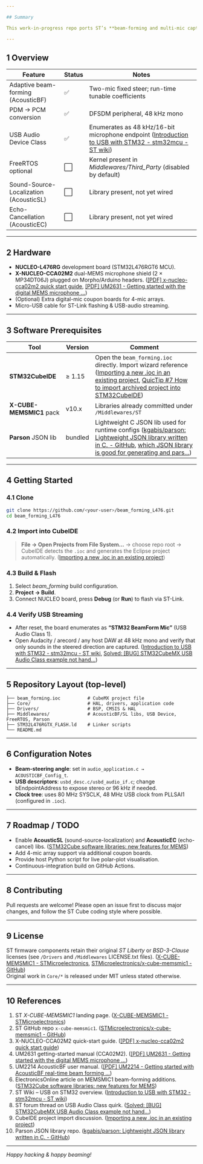 ```yaml
---

## Summary  

This work-in-progress repo ports ST’s **beam-forming and multi-mic capture demo** from the *X-CUBE-MEMSMIC1* expansion pack to the **NUCLEO-L476RG** platform, keeping the original AcousticBF real-time beam-forming middleware and USB-audio streaming path intact. ([X-CUBE-MEMSMIC1 - STMicroelectronics](https://www.st.com/en/embedded-software/x-cube-memsmic1.html?utm_source=chatgpt.com), [[PDF] UM2214 - Getting started with AcousticBF real-time beam forming ...](https://www.st.com/resource/en/user_manual/um2214-getting-started-with-acousticbf-realtime-beam-forming-middleware-stmicroelectronics.pdf?utm_source=chatgpt.com), [STMicroelectronics/x-cube-memsmic1 - GitHub](https://github.com/STMicroelectronics/x-cube-memsmic1?utm_source=chatgpt.com))  

---
```


## 1  Overview  

| Feature | Status | Notes |
|---------|--------|-------|
| Adaptive beam-forming (AcousticBF) | ✅ | Two-mic fixed steer; run-time tunable coefficients |
| PDM → PCM conversion | ✅ | DFSDM peripheral, 48 kHz mono |
| USB Audio Device Class | ✅ | Enumerates as 48 kHz/16-bit microphone endpoint  ([Introduction to USB with STM32 - stm32mcu - ST wiki](https://wiki.st.com/stm32mcu/wiki/Introduction_to_USB_with_STM32?utm_source=chatgpt.com)) |
| FreeRTOS optional | ⬜ | Kernel present in *Middlewares/Third_Party* (disabled by default) |
| Sound-Source-Localization (AcousticSL) | ⬜ | Library present, not yet wired |
| Echo-Cancellation (AcousticEC) | ⬜ | Library present, not yet wired |

---

## 2  Hardware  

* **NUCLEO-L476RG** development board (STM32L476RGT6 MCU).  
* **X-NUCLEO-CCA02M2** dual-MEMS microphone shield (2 × MP34DT06J) plugged on Morpho/Arduino headers. ([[PDF] x-nucleo-cca02m2 quick start guide](https://www.st.com/resource/en/product_presentation/x-nucleo-cca02m2_quick_start_guide.pdf?utm_source=chatgpt.com), [[PDF] UM2631 - Getting started with the digital MEMS microphone ...](https://www.st.com/resource/en/user_manual/um2631-getting-started-with-the-digital-mems-microphone-expansion-board-based-on-mp34dt06j-for-stm32-nucleo-stmicroelectronics.pdf?utm_source=chatgpt.com))  
* (Optional) Extra digital-mic coupon boards for 4-mic arrays.  
* Micro-USB cable for ST-Link flashing & USB-audio streaming.

---

## 3  Software Prerequisites  

| Tool | Version | Comment |
|------|---------|---------|
| **STM32CubeIDE** | ≥ 1.15 | Open the `beam_forming.ioc` directly. Import wizard reference  ([Importing a new .ioc in an existing project](https://community.st.com/t5/stm32cubemx-mcus/importing-a-new-ioc-in-an-existing-project/td-p/61191?utm_source=chatgpt.com), [QuicTip #7 How to import archived project into STM32CubeIDE](https://www.youtube.com/watch?pp=0gcJCdgAo7VqN5tD&v=TtfKunFbshM&utm_source=chatgpt.com)) |
| **X-CUBE-MEMSMIC1** pack | v10.x | Libraries already committed under `/Middlewares/ST` |
| **Parson** JSON lib | bundled | Lightweight C JSON lib used for runtime configs  ([kgabis/parson: Lightweight JSON library written in C. - GitHub](https://github.com/kgabis/parson?utm_source=chatgpt.com), [which JSON library is good for generating and pars...](https://community.st.com/t5/stm32-mcus-products/which-json-library-is-good-for-generating-and-parsing-for-st/td-p/114552?utm_source=chatgpt.com)) |

---

## 4  Getting Started  

### 4.1  Clone  

```bash
git clone https://github.com/<your-user>/beam_forming_L476.git
cd beam_forming_L476
```

### 4.2  Import into CubeIDE  

> **File → Open Projects from File System…** → choose repo root → CubeIDE detects the `.ioc` and generates the Eclipse project automatically. ([Importing a new .ioc in an existing project](https://community.st.com/t5/stm32cubemx-mcus/importing-a-new-ioc-in-an-existing-project/td-p/61191?utm_source=chatgpt.com))  

### 4.3  Build & Flash  

1. Select *beam_forming* build configuration.  
2. **Project → Build**.  
3. Connect NUCLEO board, press **Debug** (or **Run**) to flash via ST-Link.

### 4.4  Verify USB Streaming  

* After reset, the board enumerates as **“STM32 BeamForm Mic”** (USB Audio Class 1).  
* Open Audacity / arecord / any host DAW at 48 kHz mono and verify that only sounds in the steered direction are captured. ([Introduction to USB with STM32 - stm32mcu - ST wiki](https://wiki.st.com/stm32mcu/wiki/Introduction_to_USB_with_STM32?utm_source=chatgpt.com), [Solved: [BUG] STM32CubeMX USB Audio Class example not hand...](https://community.st.com/t5/stm32cubemx-mcus/bug-stm32cubemx-usb-audio-class-example-not-handling-usb-set/td-p/400465?utm_source=chatgpt.com))  

---

## 5  Repository Layout (top-level)

```text
├── beam_forming.ioc          # CubeMX project file
├── Core/                     # HAL, drivers, application code
├── Drivers/                  # BSP, CMSIS & HAL
├── Middlewares/              # AcousticBF/SL libs, USB Device, FreeRTOS, Parson
├── STM32L476RGTX_FLASH.ld    # Linker scripts
└── README.md
```

---

## 6  Configuration Notes  

* **Beam-steering angle**: set in `audio_application.c → ACOUSTICBF_Config_t`.  
* **USB descriptors**: `usbd_desc.c/usbd_audio_if.c`; change bEndpointAddress to expose stereo or 96 kHz if needed.  
* **Clock tree**: uses 80 MHz SYSCLK, 48 MHz USB clock from PLLSAI1 (configured in `.ioc`).  

---

## 7  Roadmap / TODO  

* Enable **AcousticSL** (sound-source-localization) and **AcousticEC** (echo-cancel) libs. ([STM32Cube software libraries: new features for MEMS](https://www.electronicsonline.net.au/content/design/article/stm32cube-software-libraries-new-features-for-mems-1397523804?utm_source=chatgpt.com))  
* Add 4-mic array support via additional coupon boards.  
* Provide host Python script for live polar-plot visualisation.  
* Continuous-integration build on GitHub Actions.

---

## 8  Contributing  

Pull requests are welcome! Please open an issue first to discuss major changes, and follow the ST Cube coding style where possible.

---

## 9  License  

ST firmware components retain their original *ST Liberty* or *BSD-3-Clause* licenses (see `/Drivers` and `/Middlewares` LICENSE.txt files). ([X-CUBE-MEMSMIC1 - STMicroelectronics](https://www.st.com/en/embedded-software/x-cube-memsmic1.html?utm_source=chatgpt.com), [STMicroelectronics/x-cube-memsmic1 - GitHub](https://github.com/STMicroelectronics/x-cube-memsmic1?utm_source=chatgpt.com))  
Original work in `Core/*` is released under MIT unless stated otherwise.

---

## 10  References  

1. ST *X-CUBE-MEMSMIC1* landing page. ([X-CUBE-MEMSMIC1 - STMicroelectronics](https://www.st.com/en/embedded-software/x-cube-memsmic1.html?utm_source=chatgpt.com))  
2. ST GitHub repo `x-cube-memsmic1`. ([STMicroelectronics/x-cube-memsmic1 - GitHub](https://github.com/STMicroelectronics/x-cube-memsmic1?utm_source=chatgpt.com))  
3. X-NUCLEO-CCA02M2 quick-start guide. ([[PDF] x-nucleo-cca02m2 quick start guide](https://www.st.com/resource/en/product_presentation/x-nucleo-cca02m2_quick_start_guide.pdf?utm_source=chatgpt.com))  
4. UM2631 getting-started manual (CCA02M2). ([[PDF] UM2631 - Getting started with the digital MEMS microphone ...](https://www.st.com/resource/en/user_manual/um2631-getting-started-with-the-digital-mems-microphone-expansion-board-based-on-mp34dt06j-for-stm32-nucleo-stmicroelectronics.pdf?utm_source=chatgpt.com))  
5. UM2214 AcousticBF user manual. ([[PDF] UM2214 - Getting started with AcousticBF real-time beam forming ...](https://www.st.com/resource/en/user_manual/um2214-getting-started-with-acousticbf-realtime-beam-forming-middleware-stmicroelectronics.pdf?utm_source=chatgpt.com))  
6. ElectronicsOnline article on MEMSMIC1 beam-forming additions. ([STM32Cube software libraries: new features for MEMS](https://www.electronicsonline.net.au/content/design/article/stm32cube-software-libraries-new-features-for-mems-1397523804?utm_source=chatgpt.com))  
7. ST Wiki – USB on STM32 overview. ([Introduction to USB with STM32 - stm32mcu - ST wiki](https://wiki.st.com/stm32mcu/wiki/Introduction_to_USB_with_STM32?utm_source=chatgpt.com))  
8. ST forum thread on USB Audio Class quirk. ([Solved: [BUG] STM32CubeMX USB Audio Class example not hand...](https://community.st.com/t5/stm32cubemx-mcus/bug-stm32cubemx-usb-audio-class-example-not-handling-usb-set/td-p/400465?utm_source=chatgpt.com))  
9. CubeIDE project import discussion. ([Importing a new .ioc in an existing project](https://community.st.com/t5/stm32cubemx-mcus/importing-a-new-ioc-in-an-existing-project/td-p/61191?utm_source=chatgpt.com))  
10. Parson JSON library repo. ([kgabis/parson: Lightweight JSON library written in C. - GitHub](https://github.com/kgabis/parson?utm_source=chatgpt.com))  

---

*Happy hacking & happy beaming!*
